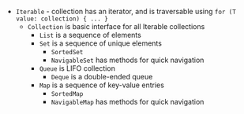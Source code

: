 - `Iterable` - collection has an iterator, and is traversable using `for (T value: collection) { ... }`
	- `Collection` is basic interface for all Iterable collections
		- `List` is a sequence of elements
		- `Set` is a sequence of unique elements
			- `SortedSet`
			- `NavigableSet` has methods for quick navigation
		- `Queue` is LIFO collection
			- `Deque` is a double-ended queue
		- `Map` is a sequence of key-value entries
			- `SortedMap`
			- `NavigableMap` has methods for quick navigation